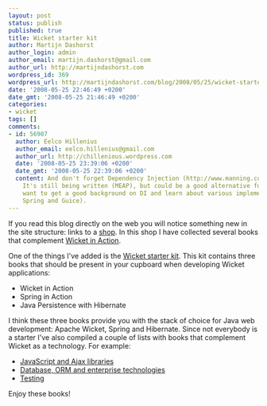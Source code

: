 ```yaml
---
layout: post
status: publish
published: true
title: Wicket starter kit
author: Martijn Dashorst
author_login: admin
author_email: martijn.dashorst@gmail.com
author_url: http://martijndashorst.com
wordpress_id: 369
wordpress_url: http://martijndashorst.com/blog/2008/05/25/wicket-starter-kit/
date: '2008-05-25 22:46:49 +0200'
date_gmt: '2008-05-25 21:46:49 +0200'
categories:
- wicket
tags: []
comments:
- id: 56907
  author: Eelco Hillenius
  author_email: eelco.hillenius@gmail.com
  author_url: http://chillenious.wordpress.com
  date: '2008-05-25 23:39:06 +0200'
  date_gmt: '2008-05-25 22:39:06 +0200'
  content: And don't forget Dependency Injection (http://www.manning.com/prasanna/).
    It's still being written (MEAP), but could be a good alternative for people who
    want to get a good background on DI and learn about various implementations (like
    Spring and Guice).
---
```

<p>If you read this blog directly on the web you will notice something new in the site structure: links to a <a href="http://martijndashorst.com/blog/shop/">shop</a>. In this shop I have collected several books that complement <a href="http://wicketinaction.com">Wicket in Action</a>.</p>
<p>
	One of the things I've added is the <a href="http://martijndashorst.com/blog/shop/wicket-starter-kit/">Wicket starter kit</a>. This kit contains three books that should be present in your cupboard when developing Wicket applications:</p>
<ul>
<li>Wicket in Action</li>
<li>Spring in Action</li>
<li>Java Persistence with Hibernate</li>
</ul>
<p>I think these three books provide you with the stack of choice for Java web development: Apache Wicket, Spring and Hibernate. Since not everybody is a starter I've also compiled a couple of lists with books that complement Wicket as a technology. For example:</p>
<ul>
<li><a href="http://martijndashorst.com/blog/shop/ajaxjavascript-books/">JavaScript and Ajax libraries</a></li>
<li><a href="http://martijndashorst.com/blog/shop/databaseormenterprise/">Database, ORM and enterprise technologies</a></li>
<li><a href="http://martijndashorst.com/blog/shop/testing/">Testing</a></li>
</ul>
<p>Enjoy these books!</p>
